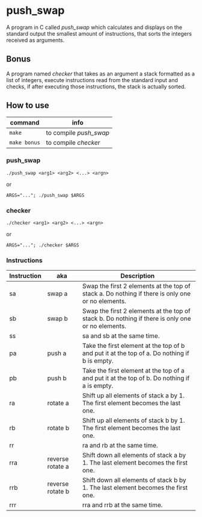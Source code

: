 # push_swap
A program in C called *push_swap* which calculates and displays on the standard output the smallest amount of instructions, that sorts the integers received as arguments.

## Bonus
A program named *checker* that takes as an argument a stack formatted as a list of integers, execute instructions read from the standard input and checks, if after executing those instructions, the stack is actually sorted.

## How to use
| command | info |
| ------- | ---- |
| `make` | to compile *push_swap* |
| `make bonus` | to compile *checker* |

### push_swap
```shell
./push_swap <arg1> <arg2> <...> <argn>
```
or

```shell
ARGS="..."; ./push_swap $ARGS
```
### checker
```shell
./checker <arg1> <arg2> <...> <argn>
```
or

```shell
ARGS="..."; ./checker $ARGS
```
### Instructions
| Instruction | aka | Description |
| ----------- | --- | ----------- |
| sa | swap a | Swap the first 2 elements at the top of stack a. Do nothing if there is only one or no elements. |
| sb | swap b | Swap the first 2 elements at the top of stack b. Do nothing if there is only one or no elements. |
| ss | | sa and sb at the same time. |
| pa | push a | Take the first element at the top of b and put it at the top of a. Do nothing if b is empty. |
| pb | push b | Take the first element at the top of a and put it at the top of b. Do nothing if a is empty. |
| ra | rotate a | Shift up all elements of stack a by 1. The first element becomes the last one. |
| rb | rotate b | Shift up all elements of stack b by 1. The first element becomes the last one. |
| rr | | ra and rb at the same time. |
| rra | reverse rotate a | Shift down all elements of stack a by 1. The last element becomes the first one. |
| rrb | reverse rotate b | Shift down all elements of stack b by 1. The last element becomes the first one. |
| rrr | | rra and rrb at the same time. |
